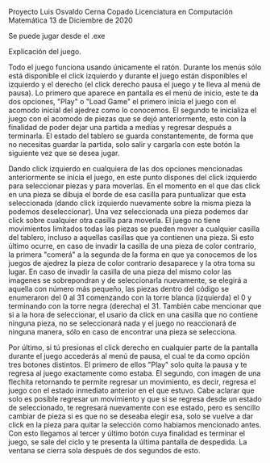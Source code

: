 Proyecto Luis Osvaldo Cerna Copado
Licenciatura en Computación Matemática
13 de Diciembre de 2020

Se puede jugar desde el .exe

Explicación del juego.

Todo el juego funciona usando únicamente el ratón. Durante los menús sólo está disponible el click izquierdo 
y durante el juego están disponibles el izquierdo y el derecho (el click derecho pausa el juego y te lleva al menú de pausa).
Lo primero que aparece en pantalla es el menú de inicio, este te da dos opciones, "Play" o "Load Game" el primero inicia el juego
con el acomodo inicial del ajedrez como lo conocemos. El segundo te inicializa el juego con el acomodo de piezas que se dejó anteriormente,
esto con la finalidad de poder dejar una partida a medias y regresar después a terminarla. El estado del tablero se guarda constantemente,
de forma que no necesitas guardar la partida, solo salir y cargarla con este botón la siguiente vez que se desea jugar.

Dando click izquierdo en cualquiera de las dos opciones mencionadas anteriormente se inicia el juego, en este punto dispones del
click izquierdo para seleccionar piezas y para moverlas. En el momento en el que das click en una pieza se dibuja el borde de esa
casilla para puntualizar que esta seleccionada (dando click izquierdo nuevamente sobre la misma pieza la podemos deseleccionar).
Una vez seleccionada una pieza podemos dar click sobre cualquier otra casilla para moverla. El juego no tiene movimientos limitados
todas las piezas se pueden mover a cualquier casilla del tablero, incluso a aquellas casillas que ya contienen una pieza. Si esto último ocurre,
en caso de invadir la casilla de una pieza de color contrario, la primera "comerá" a la segunda de la forma en que ya conocemos de los juegos de ajedrez
la pieza de color contrario desaparece y la otra toma su lugar. En caso de invadir la casilla de una pieza del mismo color las imagenes se 
sobrepondran y de seleccionarla nuevamente, se elegirá a aquella con número más pequeño, las piezas dentro del código se enumeraron del 0 al 31
comenzando con la torre blanca (izquierda) el 0 y terminando con la torre negra (derecha) el 31. También cabe mencionar que si a la hora de seleccionar, 
el usario da click en una casilla que no contiene ninguna pieza, no se seleccionará nada y el juego no reaccionará de ninguna manera, sólo en caso de 
encontrar una pieza se selecciona.

Por último, si tú presionas el click derecho en cualquier parte de la pantalla durante el juego accederás al menú de pausa, el cual te da como opción
tres botones distintos. El primero de ellos "Play" solo quita la pausa y te regresa al juego exactamente como estaba. El segundo, con imagen de una 
flechita retornando te permite regresar un movimiento, es decir, regresa el juego con el estado inmediato anterior en el que estuvo. Cabe aclarar que 
solo es posible regresar un movimiento y que si se regresa desde un estado de seleccionado, te regresará nuevamente con ese estado, pero es sencillo
cambiar de pieza si es que no se deseaba elegir esa, solo se vuelve a dar click en la pieza para quitar la selección como habiamos mencionado antes. 
Con esto llegamos al tercer y último botón cuya finalidad es terminar el juego, se sale del ciclo y te presenta la última pantalla de despedida.
La ventana se cierra sola después de dos segundos de esto.
